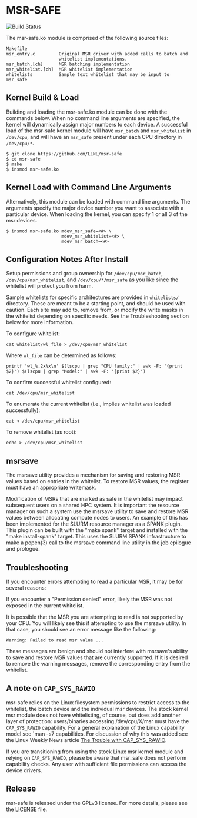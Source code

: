 MSR-SAFE
========

[![Build Status](https://travis-ci.com/LLNL/msr-safe.svg?branch=master)](https://travis-ci.com/LLNL/msr-safe)

The msr-safe.ko module is comprised of the following source files:

    Makefile
    msr_entry.c         Original MSR driver with added calls to batch and
                        whitelist implementations.
    msr_batch.[ch]      MSR batching implementation
    msr_whitelist.[ch]  MSR whitelist implementation
    whitelists          Sample text whitelist that may be input to msr_safe

Kernel Build & Load
-------------------

Building and loading the msr-safe.ko module can be done with the commands
below. When no command line arguments are specified, the kernel will
dynamically assign major numbers to each device. A successful load of the
msr-safe kernel module will have `msr_batch` and `msr_whitelist` in `/dev/cpu`,
and will have an `msr_safe` present under each CPU directory in `/dev/cpu/*`.

    $ git clone https://github.com/LLNL/msr-safe
    $ cd msr-safe
    $ make
    $ insmod msr-safe.ko

Kernel Load with Command Line Arguments
---------------------------------------

Alternatively, this module can be loaded with command line arguments. The
arguments specify the major device number you want to associate with a
particular device. When loading the kernel, you can specify 1 or all 3 of the
msr devices.

    $ insmod msr-safe.ko mdev_msr_safe=<#> \
                         mdev_msr_whitelist=<#> \
                         mdev_msr_batch=<#>

Configuration Notes After Install
---------------------------------

Setup permissions and group ownership for `/dev/cpu/msr_batch`,
`/dev/cpu/msr_whitelist`, and `/dev/cpu/*/msr_safe` as you like since the
whitelist will protect you from harm.

Sample whitelists for specific architectures are provided in `whitelists/`
directory. These are meant to be a starting point, and should be used with
caution. Each site may add to, remove from, or modify the write masks in the
whitelist depending on specific needs. See the Troubleshooting section below
for more information.

To configure whitelist:

    cat whitelist/wl_file > /dev/cpu/msr_whitelist

Where `wl_file` can be determined as follows:

    printf 'wl_%.2x%x\n' $(lscpu | grep "CPU family:" | awk -F: '{print $2}') $(lscpu | grep "Model:" | awk -F: '{print $2}')

To confirm successful whitelist configured:

    cat /dev/cpu/msr_whitelist

To enumerate the current whitelist (i.e., implies whitelist was loaded
successfully):

    cat < /dev/cpu/msr_whitelist

To remove whitelist (as root):

    echo > /dev/cpu/msr_whitelist

msrsave
-------

The msrsave utility provides a mechanism for saving and restoring MSR values
based on entries in the whitelist. To restore MSR values, the register must
have an appropriate writemask.

Modification of MSRs that are marked as safe in the whitelist may impact
subsequent users on a shared HPC system. It is important the resource manager
on such a system use the msrsave utility to save and restore MSR values between
allocating compute nodes to users. An example of this has been implemented for
the SLURM resource manager as a SPANK plugin. This plugin can be built with the
"make spank" target and installed with the "make install-spank" target. This
uses the SLURM SPANK infrastructure to make a popen(3) call to the msrsave
command line utility in the job epilogue and prologue.

Troubleshooting
---------------

If you encounter errors attempting to read a particular MSR, it may be for
several reasons:

If you encounter a "Permission denied" error, likely the MSR was not exposed
in the current whitelist.

It is possible that the MSR you are attempting to read is not supported by
your CPU. You will likely see this if attempting to use the msrsave utility.
In that case, you should see an error message like the following:

    Warning: Failed to read msr value ...

These messages are benign and should not interfere with msrsave's ability to
save and restore MSR values that are currently supported. If it is desired to
remove the warning messages, remove the corresponding entry from the whitelist.

A note on `CAP_SYS_RAWIO`
-------------------------

msr-safe relies on the Linux filesystem permissions to restrict access to the
whitelist, the batch device and the individual msr devices.  The stock kernel
msr module does not have whitelisting, of course, but does add another layer of
protection:  users/binaries accessing /dev/cpu/X/msr must have the 
`CAP_SYS_RAWIO` capability.  For a general explanation of the Linux capability 
model see `man -s7 capabilities.  For discussion of why this was added see 
the Linux Weekly News article [The Trouble with CAP_SYS_RAWIO](https://lwn.net/Articles/542327/).

If you are transitioning from using the stock Linux msr kernel module and 
relying on `CAP_SYS_RAWIO`, please be aware that msr_safe does not perform 
capability checks.  Any user with sufficient file permissions can access 
the device drivers.

Release
-------

msr-safe is released under the GPLv3 license. For more details, please see the
[LICENSE](https://github.com/LLNL/msr-safe/blob/master/LICENSE) file.
